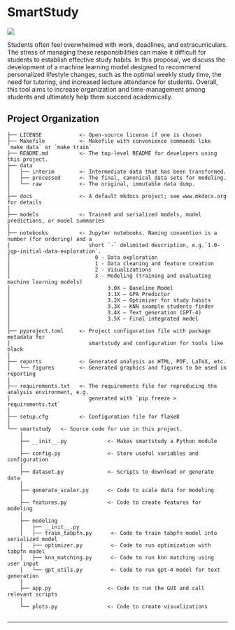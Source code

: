 # SmartStudy

<a target="_blank" href="https://cookiecutter-data-science.drivendata.org/">
    <img src="https://img.shields.io/badge/CCDS-Project%20template-328F97?logo=cookiecutter" />
</a>

Students often feel overwhelmed with work, deadlines, and extracurriculars. The stress of managing these responsibilities can make it difficult for students to establish effective study habits. In this proposal, we discuss the development of a machine learning model designed to recommend personalized lifestyle changes, such as the optimal weekly study time, the need for tutoring, and increased lecture attendance for students. Overall, this tool aims to increase organization and time-management among students and ultimately help them succeed academically.

## Project Organization

```
├── LICENSE            <- Open-source license if one is chosen
├── Makefile           <- Makefile with convenience commands like `make data` or `make train`
├── README.md          <- The top-level README for developers using this project.
├── data
│   ├── interim        <- Intermediate data that has been transformed.
│   ├── processed      <- The final, canonical data sets for modeling.
│   └── raw            <- The original, immutable data dump.
│
├── docs               <- A default mkdocs project; see www.mkdocs.org for details
│
├── models             <- Trained and serialized models, model predictions, or model summaries
│
├── notebooks          <- Jupyter notebooks. Naming convention is a number (for ordering) and a
│                         short `-` delimited description, e.g.`1.0-jqp-initial-data-exploration`.
│                           0 - Data exploration 
│                           1 - Data cleaning and feature creation
│                           2 - Visualizations
│                           3 - Modeling (training and evaluating machine learning models)
│                               3.0X – Baseline Model
│                               3.1X – GPA Predictor 
│                               3.2X – Optimizer for study habits
│                               3.3X – KNN sxample students finder
│                               3.4X – Text generation (GPT-4)
│                               3.5X – Final integrated model
│
├── pyproject.toml     <- Project configuration file with package metadata for 
│                         smartstudy and configuration for tools like black
│
├── reports            <- Generated analysis as HTML, PDF, LaTeX, etc.
│   └── figures        <- Generated graphics and figures to be used in reporting
│
├── requirements.txt   <- The requirements file for reproducing the analysis environment, e.g.
│                         generated with `pip freeze > requirements.txt`
│
├── setup.cfg          <- Configuration file for flake8
│
└── smartstudy   <- Source code for use in this project.
    │
    ├── __init__.py             <- Makes smartstudy a Python module
    │
    ├── config.py               <- Store useful variables and configuration
    │
    ├── dataset.py              <- Scripts to download or generate data
    │
    ├── generate_scaler.py      <- Code to scale data for modeling
    │
    ├── features.py             <- Code to create features for modeling
    │
    ├── modeling                
    │   ├── __init__.py 
    │   ├── train_tabpfn.py      <- Code to train tabpfn model into serialized model     
    │   ├── optimizer.py         <- Code to run optimization with tabpfn model  
    │   ├── knn_matching.py      <- Code to run knn matching using user input       
    │   └── gpt_utils.py         <- Code to run gpt-4 model for text generation
    │
    ├── app.py                  <- Code to run the GUI and call relevant scripts
    │
    └── plots.py                <- Code to create visualizations
    
```

--------

